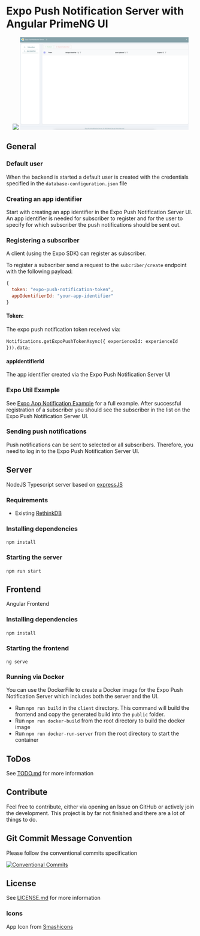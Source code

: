 # Expo Push Notification Server with Angular PrimeNG UI

<p align="center">
  <img src="docs/images/login-view.png" width="450">
  <img src="docs/images/main-view.png" width="450">
</p>

## General

### Default user

When the backend is started a default user is created with the credentials specified in the `database-configuration.json` file

### Creating an app identifier

Start with creating an app identifier in the Expo Push Notification Server UI.
An app identifier is needed for subscriber to register and for the user to specify for which subscriber the push notifications should be sent out.

### Registering a subscriber

A client (using the Expo SDK) can register as subscriber.

To register a subscriber send a request to the `subcriber/create` endpoint with the following payload:

```javascript
{
  token: "expo-push-notification-token",
  appIdentifierId: "your-app-identifier"
}
```

#### Token:

The expo push notification token received via:

`Notifications.getExpoPushTokenAsync({ experienceId: experienceId })).data;`

#### appIdentifierId

The app identifier created via the Expo Push Notification Server UI

### Expo Util Example

See [Expo App Notification Example](examples/expo-snippet/NOTIFICATION.md) for a full example.
After successful registration of a subscriber you should see the subscriber in the list on the Expo Push Notification Server UI.

### Sending push notifications

Push notifications can be sent to selected or all subscribers. 
Therefore, you need to log in to the Expo Push Notification Server UI.

## Server

NodeJS Typescript server based on [expressJS](https://expressjs.com/)

### Requirements

- Existing [RethinkDB](https://rethinkdb.com/docs/install/)

### Installing dependencies

`npm install`

### Starting the server

`npm run start`

## Frontend

Angular Frontend

### Installing dependencies

`npm install`

### Starting the frontend

`ng serve`

### Running via Docker

You can use the DockerFile to create a Docker image for the Expo Push Notification Server which includes both the server and the UI.

- Run `npm run build` in the `client` directory. This command will build the frontend and copy the generated build into the `public` folder.
- Run `npm run docker-build` from the root directory to build the docker image
- Run `npm run docker-run-server` from the root directory to start the container

## ToDos

See [TODO.md](TODO.md) for more information

## Contribute

Feel free to contribute, either via opening an Issue on GitHub or actively join the development.
This project is by far not finished and there are a lot of things to do.

## Git Commit Message Convention

Please follow the conventional commits specification

[![Conventional Commits](https://img.shields.io/badge/Conventional%20Commits-1.0.0-yellow.svg)](https://conventionalcommits.org)

## License

See [LICENSE.md](LICENSE.md) for more information

### Icons

App Icon from [Smashicons](https://www.flaticon.com/authors/smashicons)
